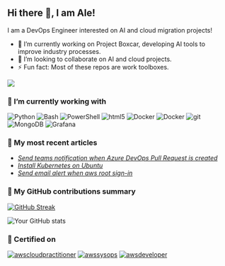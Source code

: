 ## Hi there 👋, I am Ale!

I am a DevOps Engineer interested on AI and cloud migration projects!

- 🔭 I’m currently working on Project Boxcar, developing AI tools to improve industry processes.
- 👯 I’m looking to collaborate on AI and cloud projects.
- ⚡ Fun fact: Most of these repos are work toolboxes.

![](https://komarev.com/ghpvc/?username=alegarciadelrio)

<!--
**alegarciadelrio/alegarciadelrio** is a ✨ _special_ ✨ repository because its `README.md` (this file) appears on your GitHub profile.

Here are some ideas to get you started:

- 🔭 I’m currently working on ProjectBoxcar, developing AI tools improve industry processes.
- 🌱 I’m currently learning ...
- 👯 I’m looking to collaborate on ...
- 🤔 I’m looking for help with ...
- 💬 Ask me about ...
- 📫 How to reach me: ...
- 😄 Pronouns: ...
- ⚡ Fun fact: ...
-->

<h3>🔭 I’m currently working with</h3>
<p>
  <img alt="Python" src="https://img.shields.io/badge/Python-%233776AB?style=flat-square&logo=python&logoColor=white" />  
  <img alt="Bash" src="https://img.shields.io/badge/-Bash-grey?style=flat-square&logo=gnubash&logoColor=white" />
  <img alt="PowerShell" src="https://img.shields.io/badge/PowerShell-black?style=flat-square&logoColor=white" />
  <img alt="html5" src="https://img.shields.io/badge/-HTML5-E34F26?style=flat-square&logo=html5&logoColor=white" />
  <img alt="Docker" src="https://img.shields.io/badge/-Docker-46a2f1?style=flat-square&logo=docker&logoColor=white" />
  <img alt="Docker" src="https://img.shields.io/badge/-Kubernetes-blue?style=flat-square&logo=kubernetes&logoColor=white" />
  <img alt="git" src="https://img.shields.io/badge/-Git-F05032?style=flat-square&logo=git&logoColor=white" />
  <img alt="MongoDB" src="https://img.shields.io/badge/-MongoDB-13aa52?style=flat-square&logo=mongodb&logoColor=white" />
  <img alt="Grafana" src="https://img.shields.io/badge/Grafana-%23F46800?style=flat-square&logo=grafana&logoColor=white" />
</p>


<h3>💬 My most recent articles</h3>
<ul>
  <li><a href="https://segunale.blogspot.com/2025/02/send-teams-notification-when-azure.html"><i>Send teams notification when Azure DevOps Pull Request is created</i></a></li>
  <li><a href="https://segunale.blogspot.com/2025/02/install-kubernetes-ubuntu.html"><i>Install Kubernetes on Ubuntu</i></a></li>
  <li><a href="https://segunale.blogspot.com/2024/10/send-email-alert-when-aws-root-sign-in.html"><i>Send email alert when aws root sign-in</i></a></li>
</ul>


<h3>🌱 My GitHub contributions summary</h3>

[![GitHub Streak](https://github-readme-streak-stats.herokuapp.com?user=alegarciadelrio&theme=dark&ring=fb4362&file=fb4362&currStreakNum=fb4362&currStreakLabel=fb4362&hide_border=true)](https://git.io/streak-stats)

![Your GitHub stats](https://github-readme-stats.vercel.app/api?username=alegarciadelrio&hide_border=true&show_icons=true&bg_color=151515&title_color=fb4362&icon_color=fb4362&text_bold=false&text_color=9e9e9e)


<h3>🤔 Certified on</h3>
<p>
  <a href="https://cp.certmetrics.com/amazon/en/public/verify/credential/d6dc5b40fdf440cf8165be62ac408656"><img alt="awscloudpractitioner" src="https://d1.awsstatic.com/training-and-certification/certification-badges/AWS-Certified-Cloud-Practitioner_badge.634f8a21af2e0e956ed8905a72366146ba22b74c.png" /></a>
  <a href="https://cp.certmetrics.com/amazon/en/public/verify/credential/d862f01e412048c2922c7d7274d45ea5"><img alt="awssysops" src="https://d1.awsstatic.com/training-and-certification/certification-badges/AWS-Certified-SysOps-Administrator-Associate_badge.c3586b02748654fb588633314dd66a1d6841893b.png" /></a>
  <a href="https://cp.certmetrics.com/amazon/en/public/verify/credential/571c876854b7477589313e8c8de5526e"><img alt="awsdeveloper" src="https://d1.awsstatic.com/training-and-certification/certification-badges/AWS-Certified-Developer-Associate_badge.5c083fa855fe82c1cf2d0c8b883c265ec72a17c0.png" /></a>
</p>
